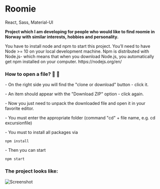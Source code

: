 # Roomie
React, Sass, Material-UI

**Project which I am developing for people who would like to find roomie in Norway with similar interests, hobbies and personality.**

<p>You have to install node and npm to start this project. You’ll need to have Node >= 10 on your local development machine. Npm is distributed with Node.js- which means that when you download Node.js, you automatically get npm installed on your computer. https://nodejs.org/en/</p>

<h3>How to open a file? 👀 👀</h3>
<p>- On the right side you will find the "clone or download" button - click it.</p>
<p>- An item should appear with the "Download ZIP" option - click again.</p>
<p>- Now you just need to unpack the downloaded file and open it in your favorite editor.</p>
<p>- You must enter the appropriate folder (command "cd" + file name, e.g. cd excursionfile)</p>
<p>- You must to install all packages via</p>

```npm install```

<p>- Then you can start</p>

```npm start```

<h3>The project looks like: </h3>

![Screenshot](https://user-images.githubusercontent.com/53143114/116823891-6d712b80-ab87-11eb-949e-91fb79d54227.png)

